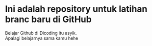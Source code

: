 # Ini adalah repository untuk latihan branc baru di GitHub  
Belajar Github di Dicoding itu asyik.  
Apalagi belajarnya sama kamu hehe
